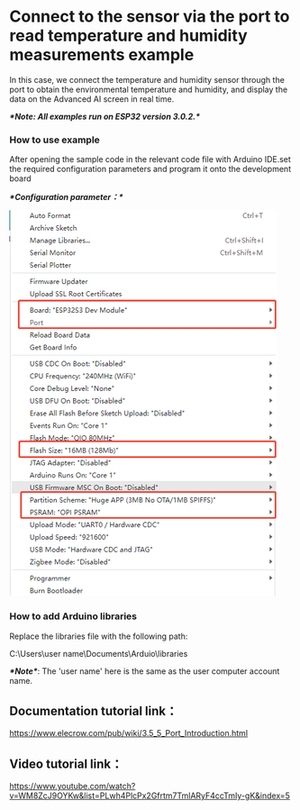 # ****Connect to the sensor via the port to read temperature and humidity measurements example****

In this case, we connect the temperature and humidity sensor through the port to obtain the environmental temperature and humidity, and display the data on the Advanced AI screen in real time.

***\*Note: All examples run on ESP32 version 3.0.2.\****

 

### **How to use example**

After opening the sample code in the relevant code file with Arduino IDE.set the required configuration parameters and program it onto the development board

***\*Configuration parameter：\****



![5-1](./5-1.png)



### **How to add Arduino libraries**

Replace the libraries file with the following path:

C:\Users\user name\Documents\Arduio\libraries

 

***\*Note\****: The 'user name' here is the same as the user computer account name.

 

## **Documentation tutorial link**：

https://www.elecrow.com/pub/wiki/3.5_5_Port_Introduction.html

 

## **Video** **tutorial link**：

https://www.youtube.com/watch?v=WM8ZcJ9OYKw&list=PLwh4PlcPx2Gfrtm7TmlARyF4ccTmIy-gK&index=5